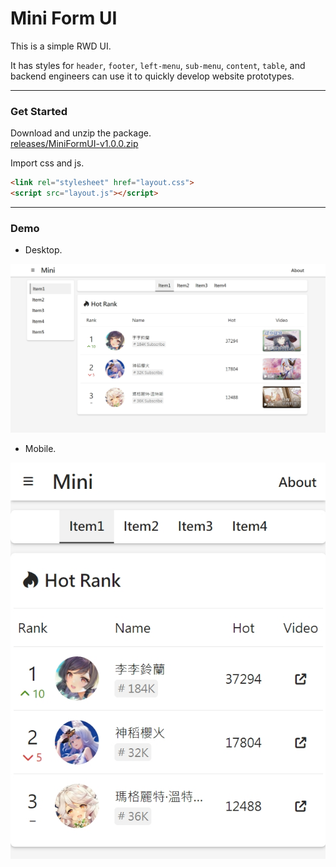 # Mini Form UI  

This is a simple RWD UI.  

It has styles for `header`, `footer`, `left-menu`, `sub-menu`, `content`, `table`, and backend engineers can use it to quickly develop website prototypes.  

---  

### Get Started  

Download and unzip the package.  
[releases/MiniFormUI-v1.0.0.zip](https://github.com/fysh711426/MiniFormUI/releases)

Import css and js.  

```Html
<link rel="stylesheet" href="layout.css">
<script src="layout.js"></script>
```  

---  

### Demo  

* Desktop.  

![desktop.jpg](demo/desktop.jpg)  

* Mobile.  

![mobile.jpg](demo/mobile.jpg)  